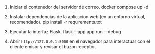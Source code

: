 
1. Iniciar el contenedor del servidor de correo.
   docker compose up -d

2. Instalar dependencias de la aplicacion web (en un entorno virtual, recomendado).
   pip install -r requirements.txt

3. Ejecutar la interfaz Flask.
   flask --app app run --debug

4. Abrir `http://127.0.0.1:5000` en el navegador para interactuar con el cliente emisor y revisar el buzon receptor.

